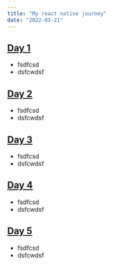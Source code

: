 ```yaml
---
title: "My react native journey"
date: "2022-03-21"
---
```


## [Day 1](https://twitter.com/HeySkidee/status/1505974394698735619?s=20&t=DTHfExGCx3LZnioTEA7Dyw)

- fsdfcsd
- dsfcwdsf

## [Day 2](https://twitter.com/HeySkidee/status/1506318138836930561?s=20&t=DTHfExGCx3LZnioTEA7Dyw)

- fsdfcsd
- dsfcwdsf

## [Day 3](https://twitter.com/HeySkidee/status/1506691078812241922?s=20&t=DTHfExGCx3LZnioTEA7Dyw)

- fsdfcsd
- dsfcwdsf

## [Day 4](https://twitter.com/HeySkidee/status/1507054879248109568?s=20&t=DTHfExGCx3LZnioTEA7Dyw)

- fsdfcsd
- dsfcwdsf

## [Day 5](https://twitter.com/HeySkidee/status/1507423532904779777?s=20&t=DTHfExGCx3LZnioTEA7Dyw)

- fsdfcsd
- dsfcwdsf
